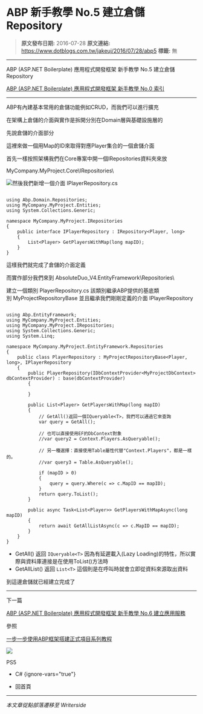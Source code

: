 # ABP 新手教學 No.5 建立倉儲 Repository

> **原文發布日期:** 2016-07-28
> **原文連結:** https://www.dotblogs.com.tw/jakeuj/2016/07/28/abp5
> **標籤:** 無

---

ABP (ASP.NET Boilerplate) 應用程式開發框架 新手教學 No.5 建立倉儲 Repository

​[ABP (ASP.NET Boilerplate) 應用程式開發框架 新手教學 No.0 索引](https://dotblogs.com.tw/jakeuj/2016/07/28/abp0)

---

ABP有內建基本常用的倉儲功能例如CRUD，而我們可以進行擴充

在架構上倉儲的介面與實作是拆開分別在Domain層與基礎設施層的

先說倉儲的介面部分

這裡來做一個用Map的ID來取得對應Player集合的一個倉儲介面

首先一樣按照架構我們在Core專案中開一個IRepositories資料夾來放

MyCompany.MyProject.Core\IRepositories\

![](https://dotblogsfile.blob.core.windows.net/user/jakeuj/6b10a8cd-2443-44d7-8c9b-c0639abe6c6f/1469674105_26116.png)然後我們新增一個介面 IPlayerRepository.cs

```

using Abp.Domain.Repositories;
using MyCompany.MyProject.Entities;
using System.Collections.Generic;

namespace MyCompany.MyProject.IRepositories
{
    public interface IPlayerRepository : IRepository<Player, long>
    {
        List<Player> GetPlayersWithMap(long mapID);
    }
}
```

這樣我們就完成了倉儲的介面定義

而實作部分我們來到 AbsoluteDuo\_V4.EntityFramework\Repositories\

建立一個類別 PlayerRepository.cs 該類別繼承ABP提供的基底類別 MyProjectRepositoryBase 並且繼承我們剛剛定義的介面 IPlayerRepository

```

using Abp.EntityFramework;
using MyCompany.MyProject.Entities;
using MyCompany.MyProject.IRepositories;
using System.Collections.Generic;
using System.Linq;

namespace MyCompany.MyProject.EntityFramework.Repositories
{
    public class PlayerRepository : MyProjectRepositoryBase<Player, long>, IPlayerRepository
    {
        public PlayerRepository(IDbContextProvider<MyProjectDbContext> dbContextProvider) : base(dbContextProvider)
        {

        }

        public List<Player> GetPlayersWithMap(long mapID)
        {
            // GetAll()返回一個IQueryable<T>，我們可以通過它來查詢
            var query = GetAll();

            // 也可以直接使用EF的DbContext對象
            //var query2 = Context.Players.AsQueryable();

            // 另一種選擇：直接使用Table屬性代替"Context.Players"，都是一樣的。
            //var query3 = Table.AsQueryable();

            if (mapID > 0)
            {
                query = query.Where(c => c.MapID == mapID);
            }
            return query.ToList();
        }

        public async Task<List<Player>> GetPlayersWithMapAsync(long mapID)
        {
            return await GetAllListAsync(c => c.MapID == mapID);
        }
    }
}
```

* GetAll()
  返回 `IQueryable<T>`
  因為有延遲載入(Lazy Loading)的特性，所以實際與資料庫連接是在使用ToList()方法時
* GetAllList()
  返回 `List<T>`
  這個則是在呼叫時就會立即從資料來源取出資料

到這邊倉儲就已經建立完成了

---

下一篇

[ABP (ASP.NET Boilerplate) 應用程式開發框架 新手教學 No.6 建立應用服務](https://dotblogs.com.tw/jakeuj/2016/07/28/abp6)

參照

[一步一步使用ABP框架搭建正式項目系列教程](http://www.cnblogs.com/farb/p/4849791.html)

![](https://card.psnprofiles.com/1/jakeuj.png)

PS5

* C#
{ignore-vars="true"}

* 回首頁

---

*本文章從點部落遷移至 Writerside*
